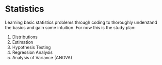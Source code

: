 # Statistics
Learning basic statistics problems through coding to thoroughly understand the basics and gain some intuition. For now this is the study plan:
1. Distributions
2. Estimation
3. Hypothesis Testing
4. Regression Analysis
5. Analysis of Variance (ANOVA)
